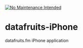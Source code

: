 [![No Maintenance Intended](http://unmaintained.tech/badge.svg)](http://unmaintained.tech/)

# datafruits-iPhone
datafruits.fm iPhone application
